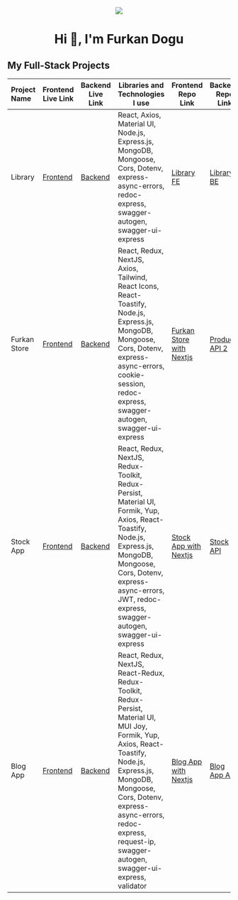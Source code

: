 <p align="center"><img src="https://i.imgur.com/A6bWGFl.gif"/>

<h1 align="center">Hi 👋, I'm Furkan Dogu</h1>

## My Full-Stack Projects

 Project Name|Frontend Live Link       |  Backend Live Link       |Libraries and Technologies I use   | Frontend Repo Link    | Backend Repo Link   
:--------------------------|--------------------------|--------------------------|-----------------------------------|-----------------------|-------------------------
|Library|[Frontend](https://library-fe-two.vercel.app/)|[Backend](https://library-be-two.vercel.app/)|React, Axios, Material UI, Node.js, Express.js, MongoDB, Mongoose, Cors, Dotenv, express-async-errors, redoc-express, swagger-autogen, swagger-ui-express|[Library FE](https://github.com/furkan-dogu/Library-FE)|[Library BE](https://github.com/furkan-dogu/Library_BE)
|Furkan Store|[Frontend](https://furkan-store-with-nextjs.vercel.app/)|[Backend](https://product-api-2.vercel.app/)|React, Redux, NextJS, Axios, Tailwind, React Icons, React-Toastify, Node.js, Express.js, MongoDB, Mongoose, Cors, Dotenv, express-async-errors, cookie-session, redoc-express, swagger-autogen, swagger-ui-express|[Furkan Store with Nextjs](https://github.com/furkan-dogu/furkan-store-with-nextjs)|[Product API 2](https://github.com/furkan-dogu/ProductAPI-2)
|Stock App|[Frontend](https://stock-app-with-nextjs.vercel.app/)|[Backend](https://stock-api-drab.vercel.app/)|React, Redux, NextJS, Redux-Toolkit, Redux-Persist, Material UI, Formik, Yup, Axios, React-Toastify, Node.js, Express.js, MongoDB, Mongoose, Cors, Dotenv, express-async-errors, JWT, redoc-express, swagger-autogen, swagger-ui-express|[Stock App with Nextjs](https://github.com/furkan-dogu/stock-app-with-nextjs)|[Stock API](https://github.com/furkan-dogu/StockAPI)
|Blog App|[Frontend](blog-app-with-nextjs-fd.vercel.app/)|[Backend](blog-app-api-iota.vercel.app/)|React, Redux, NextJS, React-Redux, Redux-Toolkit, Redux-Persist, Material UI, MUI Joy, Formik, Yup, Axios, React-Toastify, Node.js, Express.js, MongoDB, Mongoose, Cors, Dotenv, express-async-errors, redoc-express, request-ip, swagger-autogen, swagger-ui-express, validator|[Blog App with Nextjs](https://github.com/furkan-dogu/blog-app-with-nextjs)|[Blog App API](https://github.com/furkan-dogu/BlogApp-API)
